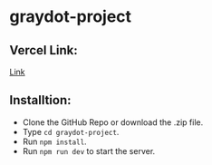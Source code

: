# graydot-project

## Vercel Link:

[Link](https://graydot-dnd.vercel.app/)

## Installtion:

- Clone the GitHub Repo or download the .zip file.
- Type `cd graydot-project`.
- Run `npm install`.
- Run `npm run dev` to start the server.
